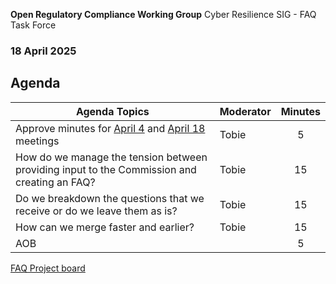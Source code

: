  **Open Regulatory Compliance Working Group** Cyber Resilience SIG - FAQ Task Force

###  18 April 2025
##  Agenda
 Agenda Topics | Moderator | Minutes |
| ----- | ----- | :---: |
| Approve minutes for [April 4](https://github.com/orcwg/orcwg/pull/79) and [April 18](https://github.com/orcwg/orcwg/pull/78) meetings | Tobie | 5 |
| How do we manage the tension between providing input to the Commission and creating an FAQ? | Tobie | 15 |
| Do we breakdown the questions that we receive or do we leave them as is?  | Tobie | 15 |
| How can we merge faster and earlier? | Tobie | 15 |
| AOB | | 5 |

[FAQ Project board](https://github.com/orgs/orcwg/projects/7)
